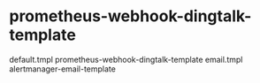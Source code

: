# prometheus-webhook-dingtalk-template
default.tmpl prometheus-webhook-dingtalk-template
email.tmpl alertmanager-email-template
